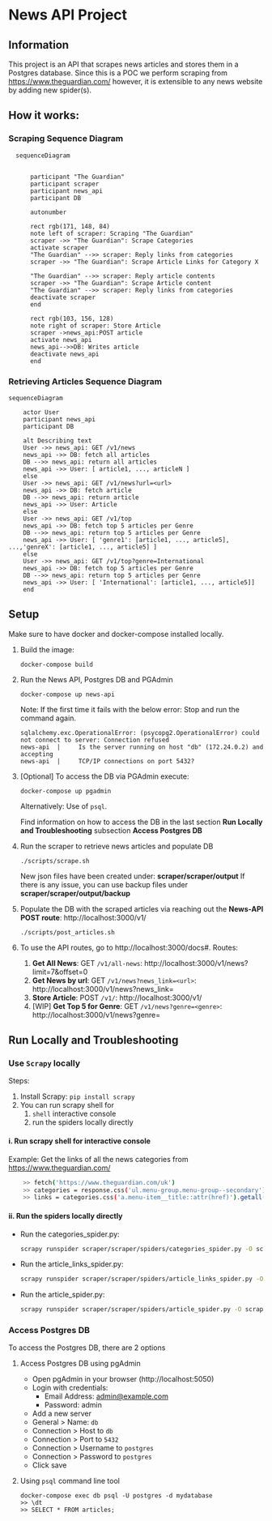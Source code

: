 # News API Project
## Information
This project is an API that scrapes news articles and stores them in a Postgres database.
Since this is a POC we perform scraping from https://www.theguardian.com/ however, it is extensible to any news website by adding new spider(s).

## How it works: 
### Scraping Sequence Diagram
```mermaid
  sequenceDiagram
      
  
      participant "The Guardian"
      participant scraper
      participant news_api
      participant DB
  
      autonumber
  
      rect rgb(171, 148, 84)
      note left of scraper: Scraping "The Guardian"
      scraper ->> "The Guardian": Scrape Categories
      activate scraper
      "The Guardian" -->> scraper: Reply links from categories
      scraper ->> "The Guardian": Scrape Article Links for Category X
      
      "The Guardian" -->> scraper: Reply article contents
      scraper ->> "The Guardian": Scrape Article content
      "The Guardian" -->> scraper: Reply links from categories
      deactivate scraper
      end
  
      rect rgb(103, 156, 128)
      note right of scraper: Store Article
      scraper ->news_api:POST article
      activate news_api
      news_api-->>DB: Writes article 
      deactivate news_api
      end
```


### Retrieving Articles Sequence Diagram
```mermaid
sequenceDiagram

    actor User
    participant news_api
    participant DB

    alt Describing text
    User ->> news_api: GET /v1/news
    news_api ->> DB: fetch all articles
    DB -->> news_api: return all articles
    news_api ->> User: [ article1, ..., articleN ]
    else
    User ->> news_api: GET /v1/news?url=<url>
    news_api ->> DB: fetch article
    DB -->> news_api: return article
    news_api ->> User: Article
    else
    User ->> news_api: GET /v1/top
    news_api ->> DB: fetch top 5 articles per Genre
    DB -->> news_api: return top 5 articles per Genre
    news_api ->> User: [ 'genre1': [article1, ..., article5], ...,'genreX': [article1, ..., article5] ]
    else
    User ->> news_api: GET /v1/top?genre=International
    news_api ->> DB: fetch top 5 articles per Genre
    DB -->> news_api: return top 5 articles per Genre
    news_api ->> User: [ 'International': [article1, ..., article5]]
    end
```

## Setup
Make sure to have docker and docker-compose installed locally.

1. Build the image:

    ```console
    docker-compose build
    ```

2. Run the News API, Postgres DB and PGAdmin
    ```console
    docker-compose up news-api
    ```
   
    Note: If the first time it fails with the below error: Stop and run the command again. 
    ```console
    sqlalchemy.exc.OperationalError: (psycopg2.OperationalError) could not connect to server: Connection refused
    news-api  |     Is the server running on host "db" (172.24.0.2) and accepting
    news-api  |     TCP/IP connections on port 5432?
    ```

3. [Optional]  To access the DB via PGAdmin execute: 
    ```console
    docker-compose up pgadmin
    ```
    
    Alternatively: Use of `psql`. 
    
    Find information on how to access the DB in the last section **Run Locally and Troubleshooting** subsection **Access Postgres DB**    


4. Run the scraper to retrieve news articles and populate DB 
    ```console
    ./scripts/scrape.sh 
    ```
    
    New json files have been created under: **scraper/scraper/output**
    If there is any issue, you can use backup files under **scraper/scraper/output/backup**


5. Populate the DB with the scraped articles via reaching out the **News-API POST route**: http://localhost:3000/v1/
    ```console
    ./scripts/post_articles.sh 
    ```
6. To use the API routes, go to http://localhost:3000/docs#. 
   Routes:
   1. **__Get All News__**: GET `/v1/all-news`:  http://localhost:3000/v1/news?limit=7&offset=0
   2. **__Get News by url__**: GET `/v1/news?news_link=<url>`:  http://localhost:3000/v1/news?news_link=<url>
   3. **__Store Article__**: POST `/v1/`:  http://localhost:3000/v1/
   4. [WIP] **__Get Top 5 for Genre__**: GET `/v1/news?genre=<genre>`:  http://localhost:3000/v1/news?genre=<genre>
   

## Run Locally and Troubleshooting


### Use `Scrapy` locally
   
   Steps:
   1. Install Scrapy: `pip install scrapy`
   2. You can run scrapy shell for 
      1. `shell` interactive console 
      2. run the spiders locally directly 


#### i. Run scrapy shell for interactive console

Example: 
Get the links of all the news categories from https://www.theguardian.com/

```bash 
    >> fetch('https://www.theguardian.com/uk')
    >> categories = response.css('ul.menu-group.menu-group--secondary')
    >> links = categories.css('a.menu-item__title::attr(href)').getall()
   ```


#### ii. Run the spiders locally directly
- Run the categories_spider.py: 
    ```bash
    scrapy runspider scraper/scraper/spiders/categories_spider.py -O scraper/scraper/output/categories.json
    ```
- Run the article_links_spider.py: 
    ```bash
    scrapy runspider scraper/scraper/spiders/article_links_spider.py -O scraper/scraper/output/article_links.json
  ```
  
- Run the article_spider.py: 
  ```bash
  scrapy runspider scraper/scraper/spiders/article_spider.py -O scraper/scraper/output/articles.json
  ```


### Access Postgres DB

To access the Postgres DB, there are 2 options

1. Access Postgres DB using pgAdmin

   - Open pgAdmin in your browser (http://localhost:5050)
   - Login with credentials: 
     - Email Address: admin@example.com 
     - Password: admin
   - Add a new server
   - General > Name: `db`
   - Connection > Host to `db`
   - Connection > Port to `5432`
   - Connection > Username to `postgres`
   - Connection > Password to `postgres`
   - Click save



2. Using `psql` command line tool
    ```terminal 
    docker-compose exec db psql -U postgres -d mydatabase
    >> \dt
    >> SELECT * FROM articles;
    ```